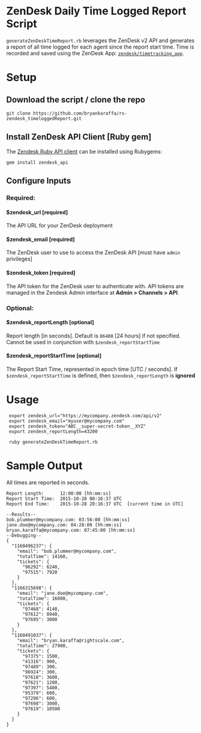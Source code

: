 # ZenDesk Daily Time Logged Report Script
`generateZenDeskTimeReport.rb` leverages the ZenDesk v2 API and generates a report of all time logged for each agent since the report start time.  Time is recorded and saved using the ZenDesk App: [`zendesk/timetracking_app`](https://github.com/zendesk/timetracking_app).  

# Setup

## Download the script / clone the repo

    git clone https://github.com/bryankaraffa/rs-zendesk_timeloggedReport.git

## Install ZenDesk API Client [Ruby gem]
The [Zendesk Ruby API client](https://github.com/zendesk/zendesk_api_client_rb) can be installed using Rubygems:

    gem install zendesk_api

## Configure Inputs
### Required:
#### $zendesk_url [required]
The API URL for your ZenDesk deployment
#### $zendesk_email [required]
The ZenDesk user to use to access the ZenDesk API [must have `admin` privileges]
#### $zendesk_token [required]
The API token for the ZenDesk user to authenticate with.  API tokens are managed in the Zendesk Admin interface at **Admin > Channels > API**.

### Optional:
#### $zendesk_reportLength [optional]
Report length [in seconds].  Default is `86400` [24 hours] if not specified.  Cannot be used in conjunction with `$zendesk_reportStartTime`
#### $zendesk_reportStartTime [optional]
The Report Start Time, represented in epoch time [UTC / seconds].  If `$zendesk_reportStartTime` is defined, then `$zendesk_reportLength` is **ignored**



# Usage

     export zendesk_url="https://mycompany.zendesk.com/api/v2"
     export zendesk_email="myuser@mycompany.com"
     export zendesk_token="ABC__super-secret-token__XYZ"
     export zendesk_reportLength=43200
     
     ruby generateZenDeskTimeReport.rb
     
# Sample Output
All times are reported in seconds.
```
Report Length:      12:00:00 [hh:mm:ss]
Report Start Time:  2015-10-28 08:16:37 UTC
Report End Time:    2015-10-28 20:16:37 UTC  [current time in UTC]
 
--Results--
bob.plummer@mycompany.com: 03:56:00 [hh:mm:ss]
jane.doe@mycompany.com: 04:28:00 [hh:mm:ss]
bryan.karaffa@mycompany.com: 07:45:00 [hh:mm:ss]
--Debugging--
{
  "1160496237": {
    "email": "bob.plummer@mycompany.com",
    "totalTime": 14160,
    "tickets": {
      "96292": 6240,
      "97515": 7920
    }
  },
  "1166315698": {
    "email": "jane.doe@mycompany.com",
    "totalTime": 16080,
    "tickets": {
      "97468": 4140,
      "97612": 8940,
      "97695": 3000
    }
  },
  "1160491037": {
    "email": "bryan.karaffa@rightscale.com",
    "totalTime": 27900,
    "tickets": {
      "97375": 1500,
      "41316": 900,
      "97489": 300,
      "96924": 300,
      "97618": 3600,
      "97621": 1200,
      "97397": 5400,
      "95379": 600,
      "97296": 600,
      "97698": 3000,
      "97619": 10500
    }
  }
}
```
